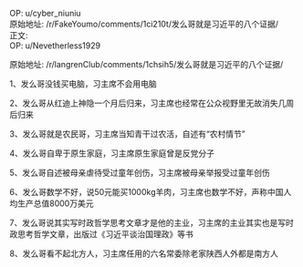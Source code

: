 
OP: u/cyber_niuniu  
原始地址: /r/FakeYoumo/comments/1ci210t/发么哥就是习近平的八个证据/  
正文:  
OP: u/Nevetherless1929  

 原始地址: /r/langrenClub/comments/1chsih5/发么哥就是习近平的八个证据/  

1、发么哥没钱买电脑，习主席不会用电脑

2、发么哥从红迪上神隐一个月后归来，习主席也经常在公众视野里无故消失几周后归来

3、发么哥就是农民哥，习主席当知青干过农活，自述有“农村情节”

4、发么哥自卑于原生家庭，习主席原生家庭曾是反党分子

5、发么哥自述被母亲虐待受过童年创伤，习主席被母亲举报受过童年创伤

6、发么哥数学不好，说50元能买1000kg羊肉，习主席也数学不好，声称中国人均生产总值8000万美元

7、发么哥说其实写时政哲学思考文章才是他的主业，习主席的主业其实也是写时政思考哲学文章，出版过《习近平谈治国理政》等书

8、发么哥看不起北方人，习主席任用的六名常委除老家陕西人外都是南方人
